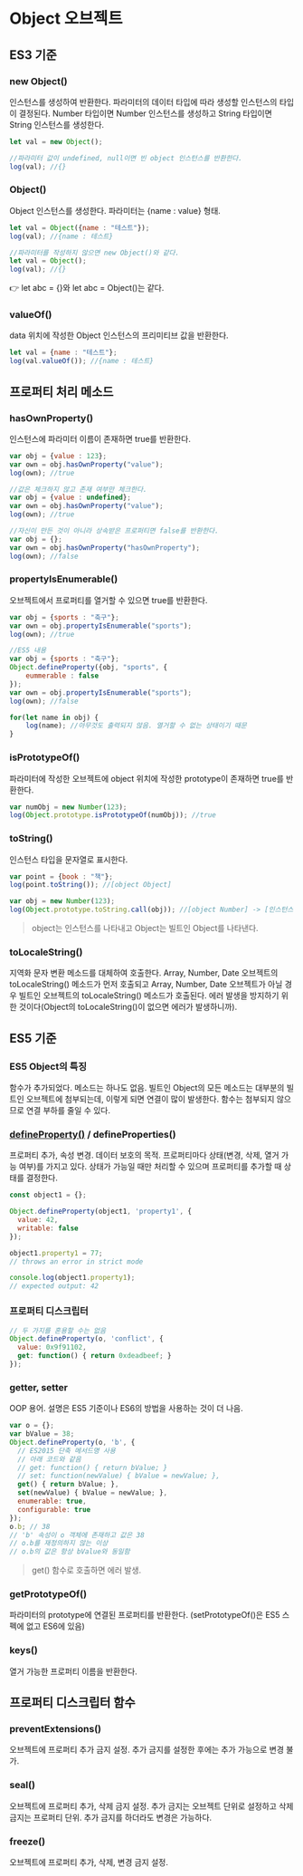 # Object 오브젝트

## ES3 기준

### new Object()

인스턴스를 생성하여 반환한다. 파라미터의 데이터 타입에 따라 생성할 인스턴스의 타입이 결정된다. Number 타입이면 Number 인스턴스를 생성하고 String 타입이면 String 인스턴스를 생성한다.

```jsx
let val = new Object();

//파라미터 값이 undefined, null이면 빈 object 인스턴스를 반환한다.
log(val); //{}
```

### Object()

Object 인스턴스를 생성한다. 파라미터는 {name : value} 형태.

```jsx
let val = Object({name : "테스트"});
log(val); //{name : 테스트}

//파라미터를 작성하지 않으면 new Object()와 같다.
let val = Object();
log(val); //{}
```

👉 let abc = {}와 let abc = Object()는 같다.

### valueOf()

data 위치에 작성한 Object 인스턴스의 프리미티브 값을 반환한다.

```jsx
let val = {name : "테스트"};
log(val.valueOf()); //{name : 테스트}
```

## 프로퍼티 처리 메소드

### hasOwnProperty()

인스턴스에 파라미터 이름이 존재하면 true를 반환한다.

```jsx
var obj = {value : 123};
var own = obj.hasOwnProperty("value");
log(own); //true

//값은 체크하지 않고 존재 여부만 체크한다.
var obj = {value : undefined};
var own = obj.hasOwnProperty("value");
log(own); //true

//자신이 만든 것이 아니라 상속받은 프로퍼티면 false를 반환한다.
var obj = {};
var own = obj.hasOwnProperty("hasOwnProperty");
log(own); //false
```

### propertyIsEnumerable()

오브젝트에서 프로퍼티를 열거할 수 있으면 true를 반환한다.

```jsx
var obj = {sports : "축구"};
var own = obj.propertyIsEnumerable("sports");
log(own); //true

//ES5 내용
var obj = {sports : "축구"};
Object.defineProperty({obj, "sports", {
	eummerable : false
});
var own = obj.propertyIsEnumerable("sports");
log(own); //false

for(let name in obj) {
	log(name); //아무것도 출력되지 않음. 열거할 수 없는 상태이기 때문
}
```

### isPrototypeOf()

파라미터에 작성한 오브젝트에 object 위치에 작성한 prototype이 존재하면 true를 반환한다.

```jsx
var numObj = new Number(123);
log(Object.prototype.isPrototypeOf(numObj)); //true
```

### toString()

인스턴스 타입을 문자열로 표시한다.

```jsx
var point = {book : "책"};
log(point.toString()); //[object Object]

var obj = new Number(123);
log(Object.prototype.toString.call(obj)); //[object Number] -> [인스턴스 타입]
```

> object는 인스턴스를 나타내고 Object는 빌트인 Object를 나타낸다.
> 

### toLocaleString()

지역화 문자 변환 메소드를 대체하여 호출한다. Array, Number, Date 오브젝트의 toLocaleString() 메소드가 먼저 호출되고 Array, Number, Date 오브젝트가 아닐 경우 빌트인 오브젝트의 toLocaleString() 메소드가 호출된다. 에러 발생을 방지하기 위한 것이다(Object의 toLocaleString()이 없으면 에러가 발생하니까).

## ES5 기준

### ES5 Object의 특징

함수가 추가되었다. 메소드는 하나도 없음. 빌트인 Object의 모든 메소드는 대부분의 빌트인 오브젝트에 첨부되는데, 이렇게 되면 연결이 많이 발생한다. 함수는 첨부되지 않으므로 연결 부하를 줄일 수 있다.

### [defineProperty()](https://developer.mozilla.org/ko/docs/Web/JavaScript/Reference/Global_Objects/Object/defineProperty) / defineProperties()

프로퍼티 추가, 속성 변경. 데이터 보호의 목적. 프로퍼티마다 상태(변경, 삭제, 열거 가능 여부)를 가지고 있다. 상태가 가능일 때만 처리할 수 있으며 프로퍼티를 추가할 때 상태를 결정한다.

```jsx
const object1 = {};

Object.defineProperty(object1, 'property1', {
  value: 42,
  writable: false
});

object1.property1 = 77;
// throws an error in strict mode

console.log(object1.property1);
// expected output: 42
```

### 프로퍼티 디스크립터

```jsx
// 두 가지를 혼용할 수는 없음
Object.defineProperty(o, 'conflict', {
  value: 0x9f91102,
  get: function() { return 0xdeadbeef; }
});
```

### getter, setter

OOP 용어. 설명은 ES5 기준이나 ES6의 방법을 사용하는 것이 더 나음.

```jsx
var o = {};
var bValue = 38;
Object.defineProperty(o, 'b', {
  // ES2015 단축 메서드명 사용
  // 아래 코드와 같음
  // get: function() { return bValue; }
  // set: function(newValue) { bValue = newValue; },
  get() { return bValue; },
  set(newValue) { bValue = newValue; },
  enumerable: true,
  configurable: true
});
o.b; // 38
// 'b' 속성이 o 객체에 존재하고 값은 38
// o.b를 재정의하지 않는 이상
// o.b의 값은 항상 bValue와 동일함
```

> get() 함수로 호출하면 에러 발생.
> 

### getPrototypeOf()

파라미터의 prototype에 연결된 프로퍼티를 반환한다. (setPrototypeOf()은 ES5 스펙에 없고 ES6에 있음)

### keys()

열거 가능한 프로퍼티 이름을 반환한다.

## 프로퍼티 디스크립터 함수

### preventExtensions()

오브젝트에 프로퍼티 추가 금지 설정. 추가 금지를 설정한 후에는 추가 가능으로 변경 불가.

### seal()

오브젝트에 프로퍼티 추가, 삭제 금지 설정. 추가 금지는 오브젝트 단위로 설정하고 삭제 금지는 프로퍼티 단위. 추가 금지를 하더라도 변경은 가능하다.

### freeze()

오브젝트에 프로퍼티 추가, 삭제, 변경 금지 설정.
